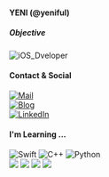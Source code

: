 <!--
![header](https://capsule-render.vercel.app/api?type=waving&color=gradient&customColorList=12&height=300&section=header&text=YENI%20CODE&fontSize=50)
-->

#### YENI (@yeniful) 
##### Objective   
![iOS_Dveloper](https://img.shields.io/badge/iOS_App_Developer-000000?style=flat-square&logo=apple&logoColor=white)   

#### Contact & Social
[![Mail](https://img.shields.io/badge/Mail-yeniful@icloud.com-3693F3?style=flat-square&logo=iCloud&logoColor=white)](yeniful@icloud.com)   
[![Blog](https://img.shields.io/badge/Blog-yeniful.tistory.com/-FFCD00?style=flat-square&logo=Kakao&logoColor=white)](https://yeniful.tistory.com/)   
[![LinkedIn](https://img.shields.io/badge/LinkedIn-Yeni%20Hwang-%230A66C2?style=flat-square&logo=linkedin&logoColor=white)](https://www.linkedin.com/in/yeni-hwang-9a00ba1b8/)

<!-- #### Languages and Tools -->
#### I'm Learning ...
![Swift](https://img.shields.io/badge/Swift-F05138?style=flat-square&logo=swift&logoColor=white)
![C++](https://img.shields.io/badge/C++-00599C?style=flat-square&logo=Cplusplus&logoColor=white)
![Python](https://img.shields.io/badge/Python-3776AB?style=flat-square&logo=python&logoColor=white)   
![](https://img.shields.io/badge/-UIKit-%23147EFB)
![](https://img.shields.io/badge/-SwiftUI-%230A66C2)
![](https://img.shields.io/badge/-Django-%23092E20)
![](https://img.shields.io/badge/-Vapor-%230D0D0D)

